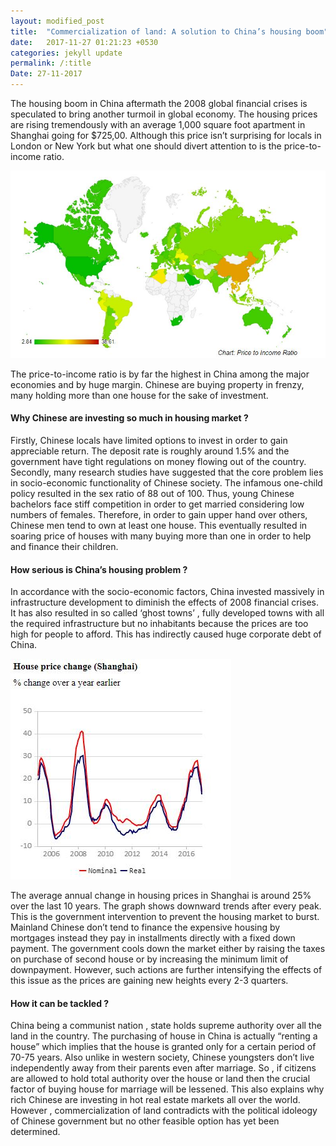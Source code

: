 ```yaml
---
layout: modified_post
title:  "Commercialization of land: A solution to China’s housing boom"
date:   2017-11-27 01:21:23 +0530
categories: jekyll update
permalink: /:title
Date: 27-11-2017
---
```


The housing boom in China aftermath the 2008 global financial crises is speculated to bring another turmoil in global economy. 
The housing prices are rising tremendously with an average 1,000 square foot apartment in Shanghai going for $725,00. 
Although this price isn’t surprising for locals in London or New York but what one should divert attention to is the price-to-income ratio.

![Price-income]( ./../assets/price-toincome.jpg)

The price-to-income ratio is by far the highest in China among the major economies and by huge margin. Chinese are buying property in frenzy, many holding more than one house for the sake of investment.  


#### Why Chinese are investing so much in housing market ?


Firstly, Chinese locals have limited options to invest in order to gain appreciable return. The deposit rate is roughly around 1.5% and the government have tight regulations on money flowing out of the country. Secondly, many research studies have suggested that the core problem lies in socio-economic functionality of Chinese society. The infamous one-child policy resulted in the sex ratio of 88 out of 100. Thus, young Chinese bachelors face stiff competition in order to get married considering low numbers of females. Therefore, in order to gain upper hand over others, Chinese men tend to own at least one house. This eventually resulted in soaring price of houses with many buying more than one in order to help and finance their children.

#### How serious is China’s housing problem ?


In accordance with the socio-economic factors, China invested massively in infrastructure development to diminish the effects of 2008 financial crises. It has also resulted in so called ‘ghost towns’ , fully developed towns with all the required infrastructure but no inhabitants because the prices are too high for people to afford. This has indirectly caused huge corporate debt of China.

![Deposit_rate]( ./../assets/deposit-rate.jpg)

The average annual change in housing prices in Shanghai is around 25% over the last 10 years. The graph shows downward trends after every peak. This is the government intervention to prevent the housing market to burst. Mainland Chinese don’t tend to finance the expensive housing by mortgages instead they pay in installments directly with a fixed down payment. The government cools down the market either by raising the taxes on purchase of second house or by increasing the minimum limit of downpayment. However, such actions are further intensifying the effects of this issue as the prices are gaining new heights every 2-3 quarters.

#### How it can be tackled ?

China being a communist nation , state holds supreme authority over all the land in the country. The purchasing of house in China is actually “renting a house” which implies that the house is granted only for a certain period of 70-75 years. Also unlike in western society, Chinese youngsters don’t live independently away from their parents even after marriage. So , if citizens are allowed to hold total authority over the house or land then the crucial factor of buying house for marriage will be lessened. This also explains why rich Chinese are investing in hot real estate markets all over the world. However , commercialization of land contradicts with the political idoleogy of Chinese government but no other feasible option has yet been determined.